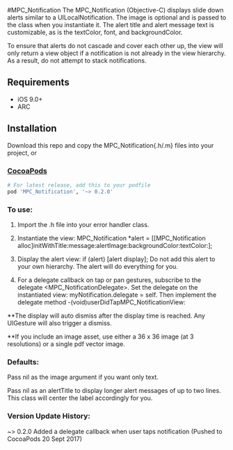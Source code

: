 #MPC_Notification 
The MPC_Notification (Objective-C) displays slide down alerts similar to a UILocalNotification. The image is optional and is passed to the class when you instantiate it. The alert title and alert message text is customizable, as is the textColor, font, and backgroundColor. 

To ensure that alerts do not cascade and cover each other up, the view will only return a view object if a notification is not already in the view hierarchy. As a result, do not attempt to stack notifications.

## Requirements

* iOS 9.0+
* ARC

## Installation

Download this repo and copy the MPC_Notification{.h/.m} files into your project, or

### [CocoaPods](https://cocoapods.org/)

````ruby
# For latest release, add this to your podfile
pod 'MPC_Notification', '~> 0.2.0'
````
 
<h3>To use:</h3>
 
  1. Import the .h file into your error handler class.
 
  2. Instantiate the view: MPC_Notification *alert = [[MPC_Notification alloc]initWithTitle:message:alertImage:backgroundColor:textColor:];
 
  3. Display the alert view: if (alert) [alert display]; Do not add this alert to your own hierarchy. The alert will do everything for you.

  4. For a delegate callback on tap or pan gestures, subscribe to the delegate <MPC_NotificationDelegate>. Set the delegate on the instantiated view: myNotification.delegate = self. Then implement the delegate method -(void)userDidTapMPC_NotificationView:
 
  **The display will auto dismiss after the display time is reached. Any UIGesture will also trigger a dismiss.
  
  **If you include an image asset, use either a 36 x 36 image (at 3 resolutions) or a single pdf vector image. 
 
<h3>Defaults:</h3>

  Pass nil as the image argument if you want only text.

  Pass nil as an alertTitle to display longer alert messages of up to two lines. This class will center the label accordingly for you.

<h3>Version Update History:</h3>
  ~> 0.2.0 Added a delegate callback when user taps notification (Pushed to CocoaPods 20 Sept 2017)